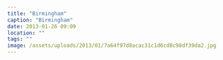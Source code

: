 ```yaml
---
title: "Birmingham"
caption: "Birmingham"
date: 2013-01-26 09:09
location: ""
tags: ""
image: /assets/uploads/2013/01/7a64f97d8acac31c1d6cd8c98df39da2.jpg
---
```

